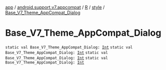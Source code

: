 [app](../../../index.md) / [android.support.v7.appcompat](../../index.md) / [R](../index.md) / [style](index.md) / [Base_V7_Theme_AppCompat_Dialog](.)

# Base_V7_Theme_AppCompat_Dialog

`static val Base_V7_Theme_AppCompat_Dialog: `[`Int`](https://kotlinlang.org/api/latest/jvm/stdlib/kotlin/-int/index.html)
`static val Base_V7_Theme_AppCompat_Dialog: `[`Int`](https://kotlinlang.org/api/latest/jvm/stdlib/kotlin/-int/index.html)
`static val Base_V7_Theme_AppCompat_Dialog: `[`Int`](https://kotlinlang.org/api/latest/jvm/stdlib/kotlin/-int/index.html)
`static val Base_V7_Theme_AppCompat_Dialog: `[`Int`](https://kotlinlang.org/api/latest/jvm/stdlib/kotlin/-int/index.html)
